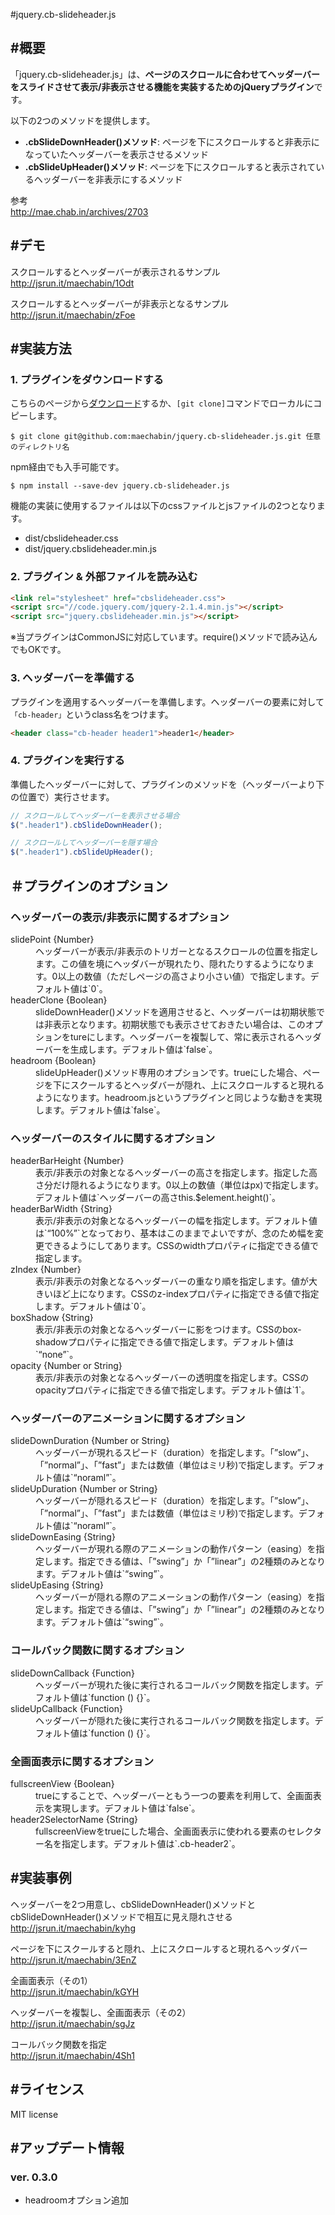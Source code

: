 #jquery.cb-slideheader.js

## #概要
「jquery.cb-slideheader.js」は、**ページのスクロールに合わせてヘッダーバーをスライドさせて表示/非表示させる機能を実装するためのjQueryプラグイン**です。

以下の2つのメソッドを提供します。
- **.cbSlideDownHeader()メソッド**: ページを下にスクロールすると非表示になっていたヘッダーバーを表示させるメソッド
- **.cbSlideUpHeader()メソッド**: ページを下にスクロールすると表示されているヘッダーバーを非表示にするメソッド

参考<br>
http://mae.chab.in/archives/2703

## #デモ

スクロールするとヘッダーバーが表示されるサンプル<br>
http://jsrun.it/maechabin/1Odt

スクロールするとヘッダーバーが非表示となるサンプル<br>
http://jsrun.it/maechabin/zFoe


## #実装方法

### 1. プラグインをダウンロードする

こちらのページから[ダウンロード](https://github.com/maechabin/jquery.cb-slideheader.js/archive/master.zip)するか、`[git clone]`コマンドでローカルにコピーします。

```
$ git clone git@github.com:maechabin/jquery.cb-slideheader.js.git 任意のディレクトリ名
```

npm経由でも入手可能です。
```
$ npm install --save-dev jquery.cb-slideheader.js
```

機能の実装に使用するファイルは以下のcssファイルとjsファイルの2つとなります。
- dist/cbslideheader.css
- dist/jquery.cbslideheader.min.js


### 2. プラグイン & 外部ファイルを読み込む

```html
<link rel="stylesheet" href="cbslideheader.css">
<script src="//code.jquery.com/jquery-2.1.4.min.js"></script>
<script src="jquery.cbslideheader.min.js"></script>
```

※当プラグインはCommonJSに対応しています。require()メソッドで読み込んでもOKです。

### 3. ヘッダーバーを準備する

プラグインを適用するヘッダーバーを準備します。ヘッダーバーの要素に対して`「cb-header」`というclass名をつけます。

```html
<header class="cb-header header1">header1</header>
```

### 4. プラグインを実行する

準備したヘッダーバーに対して、プラグインのメソッドを（ヘッダーバーより下の位置で）実行させます。

```JavaScript
// スクロールしてヘッダーバーを表示させる場合
$(".header1").cbSlideDownHeader();
```

```JavaScript
// スクロールしてヘッダーバーを隠す場合
$(".header1").cbSlideUpHeader();
```

## ＃プラグインのオプション


### ヘッダーバーの表示/非表示に関するオプション


<dl>
<dt>slidePoint {Number}</dt>
<dd>ヘッダーバーが表示/非表示のトリガーとなるスクロールの位置を指定します。この値を境にヘッダバーが現れたり、隠れたりするようになります。0以上の数値（ただしページの高さより小さい値）で指定します。デフォルト値は`0`。</dd>

<dt>headerClone {Boolean}</dt>
<dd>slideDownHeader()メソッドを適用させると、ヘッダーバーは初期状態では非表示となります。初期状態でも表示させておきたい場合は、このオプションをtureにします。ヘッダーバーを複製して、常に表示されるヘッダーバーを生成します。デフォルト値は`false`。</dd>

<dt>headroom {Boolean}</dt>
<dd>slideUpHeader()メソッド専用のオプションです。trueにした場合、ページを下にスクールするとヘッダバーが隠れ、上にスクロールすると現れるようになります。headroom.jsというプラグインと同じような動きを実現します。デフォルト値は`false`。</dd>
</dl>

### ヘッダーバーのスタイルに関するオプション

<dl>
<dt>headerBarHeight {Number}</dt>
<dd>表示/非表示の対象となるヘッダーバーの高さを指定します。指定した高さ分だけ隠れるようになります。0以上の数値（単位はpx)で指定します。デフォルト値は`ヘッダーバーの高さthis.$element.height()`。</dd>

<dt>headerBarWidth {String}</dt>
<dd>表示/非表示の対象となるヘッダーバーの幅を指定します。デフォルト値は`“100%”`となっており、基本はこのままでよいですが、念のため幅を変更できるようにしてあります。CSSのwidthプロパティに指定できる値で指定します。</dd>

<dt>zIndex {Number}</dt>
<dd>表示/非表示の対象となるヘッダーバーの重なり順を指定します。値が大きいほど上になります。CSSのz-indexプロパティに指定できる値で指定します。デフォルト値は`0`。</dd>

<dt>boxShadow {String}</dt>
<dd>表示/非表示の対象となるヘッダーバーに影をつけます。CSSのbox-shadowプロパティに指定できる値で指定します。デフォルト値は`“none”`。</dd>

<dt>opacity {Number or String}</dt>
<dd>表示/非表示の対象となるヘッダーバーの透明度を指定します。CSSのopacityプロパティに指定できる値で指定します。デフォルト値は`1`。</dd>
</dl>

### ヘッダーバーのアニメーションに関するオプション

<dl>
<dt>slideDownDuration {Number or String}</dt>
<dd>ヘッダーバーが現れるスピード（duration）を指定します。「”slow”」、「”normal”」、「”fast”」または数値（単位はミリ秒)で指定します。デフォルト値は`“noraml”`。</dd>

<dt>slideUpDuration {Number or String}</dt>
<dd>ヘッダーバーが隠れるスピード（duration）を指定します。「”slow”」、「”normal”」、「”fast”」または数値（単位はミリ秒)で指定します。デフォルト値は`“noraml”`。</dd>

<dt>slideDownEasing {String}</dt>
<dd>ヘッダーバーが現れる際のアニメーションの動作パターン（easing）を指定します。指定できる値は、「”swing”」か「”linear”」の2種類のみとなります。デフォルト値は`“swing”`。</dd>

<dt>slideUpEasing {String}</dt>
<dd>ヘッダーバーが隠れる際のアニメーションの動作パターン（easing）を指定します。指定できる値は、「”swing”」か「”linear”」の2種類のみとなります。デフォルト値は`“swing”`。</dd>
</dl>

### コールバック関数に関するオプション

<dl>
<dt>slideDownCallback {Function}</dt>
<dd>ヘッダーバーが現れた後に実行されるコールバック関数を指定します。デフォルト値は`function () {}`。</dd>

<dt>slideUpCallback {Function}
<dd>ヘッダーバーが隠れた後に実行されるコールバック関数を指定します。デフォルト値は`function () {}`。</dd>
</dl>

### 全画面表示に関するオプション

<dl>
<dt>fullscreenView {Boolean}</dt>
<dd>trueにすることで、ヘッダーバーともう一つの要素を利用して、全画面表示を実現します。デフォルト値は`false`。</dd>

<dt>header2SelectorName {String}</dt>
<dd>fullscreenViewをtrueにした場合、全画面表示に使われる要素のセレクター名を指定します。デフォルト値は`.cb-header2`。</dd>
</dl>


## #実装事例

ヘッダーバーを2つ用意し、cbSlideDownHeader()メソッドとcbSlideDownHeader()メソッドで相互に見え隠れさせる<br>
http://jsrun.it/maechabin/kyhg

ページを下にスクールすると隠れ、上にスクロールすると現れるヘッダバー<br>
http://jsrun.it/maechabin/3EnZ

全画面表示（その1）<br>
http://jsrun.it/maechabin/kGYH

ヘッダーバーを複製し、全画面表示（その2）<br>
http://jsrun.it/maechabin/sgJz

コールバック関数を指定<br>
http://jsrun.it/maechabin/4Sh1


## #ライセンス
MIT license

## #アップデート情報

### ver. 0.3.0
- headroomオプション追加
